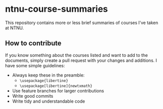 # ntnu-course-summaries

This repository contains more or less brief summaries of courses I've taken at NTNU.

## How to contribute

If you know something about the courses listed and want to add to the documents, simply create a pull request with your changes and additions. I have some simple guidelines:

* Always keep these in the preamble:
    * `\usepackage{libertine}`
    * `\usepackage[libertine]{newtxmath}`
* Use feature branches for larger contributions
* Write good commits
* Write tidy and understandable code
